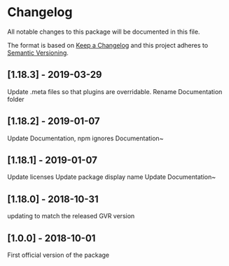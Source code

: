 # Changelog
All notable changes to this package will be documented in this file.

The format is based on [Keep a Changelog](http://keepachangelog.com/en/1.0.0/)
and this project adheres to [Semantic Versioning](http://semver.org/spec/v2.0.0.html).

## [1.18.3] - 2019-03-29

Update .meta files so that plugins are overridable.
Rename Documentation folder

## [1.18.2] - 2019-01-07

Update Documentation, npm ignores Documentation~

## [1.18.1] - 2019-01-07

Update licenses
Update package display name
Update Documentation~

## [1.18.0] - 2018-10-31

updating to match the released GVR version

## [1.0.0] - 2018-10-01

First official version of the package
